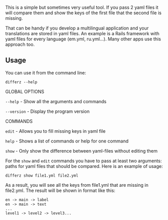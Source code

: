 This is a simple but sometimes very useful tool. If you pass 2 yaml files it will compare them and show the keys of the first file that the second file is missing.

That can be handy if you develop a multilingual application and your translations are stored in yaml files. An example is a Rails framework with yaml files for every language (em.yml, ru.yml...). Many other apps use this approach too.

## Usage

You can use it from the command line:
```
differz --help
```

GLOBAL OPTIONS

`--help` - Show all the arguments and commands

`--version` - Display the program version


COMMANDS

`edit` - Allows you to fill missing keys in yaml file

`help` - Shows a list of commands or help for one command

`show` - Only show the difference between yaml-files without editing them


For the `show` and `edit` commands you have to pass at least two arguments: paths for yaml files that should be compared. Here is an example of usage:
```
differz show file1.yml file2.yml
```

As a result, you will see all the keys from file1.yml that are missing in file2.yml. The result will be shown in format like this:
```
en -> main -> label
en -> main -> text
...
level1 -> level2 -> level3...
```
